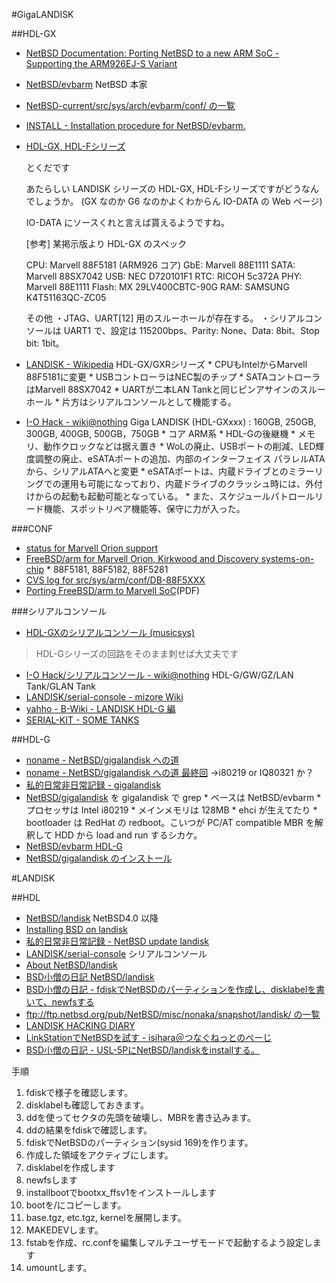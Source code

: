 #GigaLANDISK

##HDL-GX

* [NetBSD Documentation: Porting NetBSD to a new ARM SoC - Supporting the ARM926EJ-S Variant](http://www.netbsd.org/docs/kernel/porting_netbsd_arm_soc.html#id1136302)
* [NetBSD/evbarm](http://www.netbsd.org/ports/evbarm/) NetBSD 本家
* [NetBSD-current/src/sys/arch/evbarm/conf/ の一覧](ftp://ftp6.jp.netbsd.org/pub/NetBSD/NetBSD-current/src/sys/arch/evbarm/conf/)
* [INSTALL - Installation procedure for NetBSD/evbarm.](ftp://ftp2.jp.netbsd.org/pub/NetBSD/NetBSD-4.0_RC5/evbarm/INSTALL.html)
* [HDL-GX, HDL-Fシリーズ](http://www.freeml.com/netbsd-landisk/42/latest)

    とくだです
    
    あたらしい LANDISK シリーズの HDL-GX, HDL-Fシリーズですがどうなんでしょうか。
    (GX なのか G6 なのかよくわからん IO-DATA の Web ページ)
    
    IO-DATA にソースくれと言えば貰えるようですね。
    
    [参考] 某掲示版より HDL-GX のスペック
    
    CPU: Marvell 88F5181 (ARM926 コア)
    GbE: Marvell 88E1111
    SATA: Marvell 88SX7042
    USB: NEC D720101F1
    RTC: RICOH 5c372A
    PHY: Marvell 88E1111
    Flash: MX 29LV400CBTC-90G
    RAM: SAMSUNG K4T51163QC-ZC05
    
    その他
    ・JTAG、UART[12] 用のスルーホールが存在する。
    ・シリアルコンソールは UART1 で、設定は 115200bps、Parity: None、Data: 8bit、Stop bit: 1bit。

* [LANDISK - Wikipedia](http://ja.wikipedia.org/wiki/LANDISK) HDL-GX/GXRシリーズ
       * CPUもIntelからMarvell 88F5181に変更
       * USBコントローラはNEC製のチップ
       * SATAコントローラはMarvell 88SX7042
       * UARTが二本LAN Tankと同じピンアサインのスルーホール
       * 片方はシリアルコンソールとして機能する。

* [I-O Hack - wiki@nothing](http://wiki.nothing.sh/835.html) Giga LANDISK (HDL-GXxxx) : 160GB, 250GB, 300GB, 400GB, 500GB，750GB
       *  コア ARM系
       *  HDL-Gの後継機
       *  メモリ、動作クロックなどは据え置き
       *  WoLの廃止、USBポートの削減、LED輝度調整の廃止、eSATAポートの追加、内部のインターフェイス パラレルATAから、シリアルATAへと変更
       *  eSATAポートは、内蔵ドライブとのミラーリングでの運用も可能になっており、内蔵ドライブのクラッシュ時には、外付けからの起動も起動可能となっている。
       *  また、スケジュールパトロールリード機能、スポットリペア機能等、保守に力が入った。

###CONF

* [status for Marvell Orion support](http://mail-index.netbsd.org/current-users/2008/11/09/msg005790.html)
* [FreeBSD/arm for Marvell Orion, Kirkwood and Discovery systems-on-chip](http://wiki.freebsd.org/FreeBSDMarvell)
       * 88F5181, 88F5182, 88F5281 
* [CVS log for src/sys/arm/conf/DB-88F5XXX](http://www.jp.freebsd.org/cgi/cvsweb.cgi/src/sys/arm/conf/DB-88F5XXX)
* [Porting FreeBSD/arm to Marvell SoC](http://www.bsdcan.org/2008/schedule/attachments/50_2008_marvell_freebsd.pdf)(PDF)


###シリアルコンソール

* [HDL-GXのシリアルコンソール (musicsys)](http://musicsys.ddo.jp/dosblog/2007/10/hdlgx_2.html)

> HDL-Gシリーズの回路をそのまま刺せば大丈夫です

* [I-O Hack/シリアルコンソール - wiki@nothing](http://wiki.nothing.sh/page/I-O%20Hack/%A5%B7%A5%EA%A5%A2%A5%EB%A5%B3%A5%F3%A5%BD%A1%BC%A5%EB) HDL-G/GW/GZ/LAN Tank/GLAN Tank
* [LANDISK/serial-console - mizore Wiki](http://www.mizore.jp/wiki/index.php?LANDISK%2Fserial-console)
* [yahho - B-Wiki - LANDISK HDL-G 編](http://yahho.ii2.cc/modules/bwiki/index.php?LANDISK%20HDL-G%20%CA%D4)
* [SERIAL-KIT - SOME TANKS](http://iohack.sourceforge.jp/tanks/index.php?SERIAL-KIT)


##HDL-G

* [noname - NetBSD/gigalandisk への道](http://d.hatena.ne.jp/nonakap/20050719#p2)
* [noname - NetBSD/gigalandisk への道 最終回](http://d.hatena.ne.jp/nonakap/20050720#p1)
→i80219 or IQ80321 か？
* [私的日常非日常記録 - gigalandisk](http://www.yagoto-urayama.jp/~oshimaya/d/?200507c&to=200507213S1#200507213S1)
* [NetBSD/gigalandisk](http://diary.clarestudio.org/dd/2005-11.html) を gigalandisk で grep
       *  ベースは NetBSD/evbarm
       *  プロセッサは Intel i80219
       *  メインメモリは 128MB
       *  ehci が生えてたり
       *  bootloader は RedHat の redboot。こいつが PC/AT compatible MBR を解釈して HDD から load and run するシカケ。
* [NetBSD/evbarm HDL-G](http://www.asahi-net.or.jp/~aw9k-nnk/n/gigalandisk.html)
* [NetBSD/gigalandisk のインストール](http://www.imou.to/~AoiMoe/column/gigalandisk/install.html)

#LANDISK

##HDL

* [NetBSD/landisk](http://www.netbsd.org/Ports/landisk/) NetBSD4.0 以降
* [Installing BSD on landisk](http://www.tumfatig.net/docs/00_tut/hardware/BSD%20-%20landisk.php)
* [私的日常非日常記録 - NetBSD update landisk](http://www.yagoto-urayama.jp/~oshimaya/d/?200507b&to=200507183S1#200507183S1)
* [LANDISK/serial-console](http://www.mizore.jp/wiki/index.php?LANDISK%2Fserial-console) シリアルコンソール
* [About NetBSD/landisk](http://www.nagoya.bug.gr.jp/~oshima/netbsd/landisk/)
* [BSD小僧の日記 NetBSD/landisk](http://www.tokuda.net/diary.gns/2006_ca.html#W_%4E%65%74%42%53%44%2F%6C%61%6E%64%69%73%6B)
* [BSD小僧の日記 - fdiskでNetBSDのパーティションを作成し、disklabelを書いて、newfsする](http://www.tokuda.net/diary.gns/200611a.html#0607)
* [ftp://ftp.netbsd.org/pub/NetBSD/misc/nonaka/snapshot/landisk/ の一覧](ftp://ftp.netbsd.org/pub/NetBSD/misc/nonaka/snapshot/landisk/)
* [LANDISK HACKING DIARY](http://landisk.kororo.jp/)
* [LinkStationでNetBSDを試す - isihara＠つなぐねっとのぺーじ](http://www.tunagu.gr.jp/cgi-bin/fswiki/wiki.cgi/isihara?page=LinkStation%A4%C7NetBSD%A4%F2%BB%EE%A4%B9)
* [BSD小僧の日記 - USL-5PにNetBSD/landiskをinstallする。](http://www.tokuda.net/diary.gns/200609b.html#1602)

手順

1. fdiskで様子を確認します。
1. disklabelも確認しておきます。
1. ddを使ってセクタの先頭を破壊し、MBRを書き込みます。
1. ddの結果をfdiskで確認します。
1. fdiskでNetBSDのパーティション(sysid 169)を作ります。
1. 作成した領域をアクティブにします。
1. disklabelを作成します
1. newfsします
1. installbootでbootxx_ffsv1をインストールします
1. bootを/にコピーします。
1. base.tgz, etc.tgz, kernelを展開します。
1. MAKEDEVします。
1. fstabを作成、rc.confを編集しマルチユーザモードで起動するよう設定します
1. umountします。
